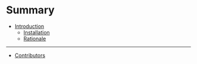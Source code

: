 # Summary

- [Introduction](./Introduction.md)
    - [Installation](./Installation.md)
    - [Rationale](./Rationale.md)

----------------------
- [Contributors](./Contributors.md)
